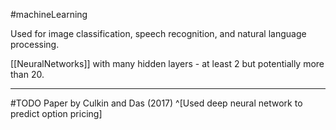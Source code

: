 #machineLearning 

Used for image classification, speech recognition, and natural language processing.

[[NeuralNetworks]] with many hidden layers - at least 2 but potentially more than 20. 

---

#TODO Paper by Culkin and Das (2017) ^[Used deep neural network to predict option pricing]